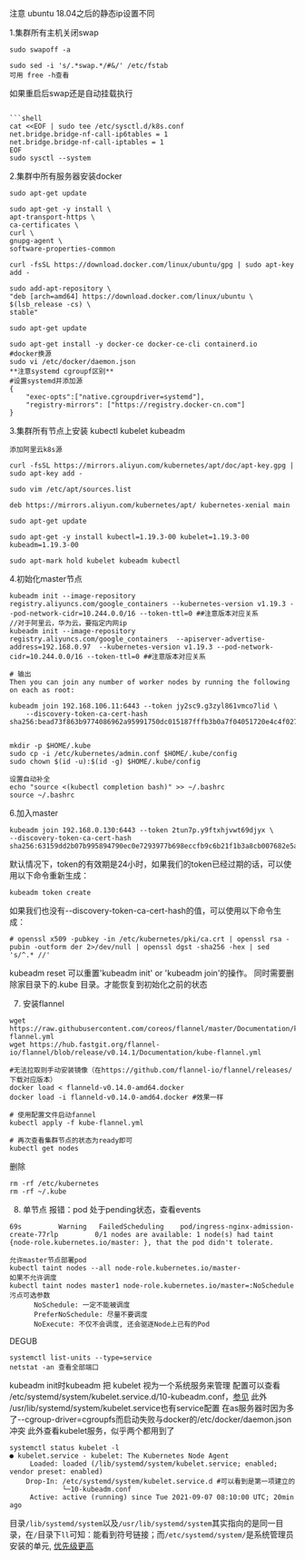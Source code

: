 注意 ubuntu 18.04之后的静态ip设置不同

1.集群所有主机关闭swap
```
sudo swapoff -a

sudo sed -i 's/.*swap.*/#&/' /etc/fstab
可用 free -h查看
```
如果重启后swap还是自动挂载执行
```

```shell
cat <<EOF | sudo tee /etc/sysctl.d/k8s.conf
net.bridge.bridge-nf-call-ip6tables = 1
net.bridge.bridge-nf-call-iptables = 1
EOF
sudo sysctl --system
```

2.集群中所有服务器安装docker
```
sudo apt-get update

sudo apt-get -y install \
apt-transport-https \
ca-certificates \
curl \
gnupg-agent \
software-properties-common

curl -fsSL https://download.docker.com/linux/ubuntu/gpg | sudo apt-key add -

sudo add-apt-repository \
"deb [arch=amd64] https://download.docker.com/linux/ubuntu \
$(lsb_release -cs) \
stable"

sudo apt-get update

sudo apt-get install -y docker-ce docker-ce-cli containerd.io
#docker换源
sudo vi /etc/docker/daemon.json
**注意systemd cgroupf区别**
#设置systemd并添加源
{ 
    "exec-opts":["native.cgroupdriver=systemd"],
    "registry-mirrors": ["https://registry.docker-cn.com"]
}

```
3.集群所有节点上安装 kubectl kubelet kubeadm
``` 
添加阿里云k8s源

curl -fsSL https://mirrors.aliyun.com/kubernetes/apt/doc/apt-key.gpg | sudo apt-key add -

sudo vim /etc/apt/sources.list

deb https://mirrors.aliyun.com/kubernetes/apt/ kubernetes-xenial main

sudo apt-get update

sudo apt-get -y install kubectl=1.19.3-00 kubelet=1.19.3-00 kubeadm=1.19.3-00

sudo apt-mark hold kubelet kubeadm kubectl
```

4.初始化master节点
```
kubeadm init --image-repository registry.aliyuncs.com/google_containers --kubernetes-version v1.19.3 --pod-network-cidr=10.244.0.0/16 --token-ttl=0 ##注意版本对应关系
//对于阿里云，华为云，要指定内网ip
kubeadm init --image-repository registry.aliyuncs.com/google_containers  --apiserver-advertise-address=192.168.0.97  --kubernetes-version v1.19.3 --pod-network-cidr=10.244.0.0/16 --token-ttl=0 ##注意版本对应关系

# 输出
Then you can join any number of worker nodes by running the following on each as root:

kubeadm join 192.168.106.11:6443 --token jy2sc9.g3zyl861vmco7lid \
    --discovery-token-ca-cert-hash sha256:bead73f863b9774086962a95991750dc015187fffb3b0a7f04051720e4c4f027 


mkdir -p $HOME/.kube
sudo cp -i /etc/kubernetes/admin.conf $HOME/.kube/config
sudo chown $(id -u):$(id -g) $HOME/.kube/config

设置自动补全
echo "source <(kubectl completion bash)" >> ~/.bashrc
source ~/.bashrc
```

6.加入master
```
kubeadm join 192.168.0.130:6443 --token 2tun7p.y9ftxhjvwt69djyx \
--discovery-token-ca-cert-hash sha256:63159dd2b07b995894790ec0e7293977b698eccfb9c6b21f1b3a8cb007682e5a
```

默认情况下，token的有效期是24小时，如果我们的token已经过期的话，可以使用以下命令重新生成：
```
kubeadm token create
```
如果我们也没有--discovery-token-ca-cert-hash的值，可以使用以下命令生成：
```
# openssl x509 -pubkey -in /etc/kubernetes/pki/ca.crt | openssl rsa -pubin -outform der 2>/dev/null | openssl dgst -sha256 -hex | sed 's/^.* //'
```
 kubeadm reset 可以重置'kubeadm init' or 'kubeadm join'的操作。  同时需要删除家目录下的.kube 目录。才能恢复到初始化之前的状态

7. 安装flannel
```
wget https://raw.githubusercontent.com/coreos/flannel/master/Documentation/kube-flannel.yml
wget https://hub.fastgit.org/flannel-io/flannel/blob/release/v0.14.1/Documentation/kube-flannel.yml

#无法拉取则手动安装镜像（在https://github.com/flannel-io/flannel/releases/下载对应版本）
docker load < flanneld-v0.14.0-amd64.docker
docker load -i flanneld-v0.14.0-amd64.docker #效果一样

# 使用配置文件启动fannel
kubectl apply -f kube-flannel.yml

# 再次查看集群节点的状态为ready即可
kubectl get nodes
```

删除
```
rm -rf /etc/kubernetes
rm -rf ~/.kube
```
8. 单节点
报错：pod 处于pending状态，查看events
```
69s         Warning   FailedScheduling    pod/ingress-nginx-admission-create-77rlp         0/1 nodes are available: 1 node(s) had taint {node-role.kubernetes.io/master: }, that the pod didn't tolerate.
```
```
允许master节点部署pod
kubectl taint nodes --all node-role.kubernetes.io/master-
如果不允许调度
kubectl taint nodes master1 node-role.kubernetes.io/master=:NoSchedule
污点可选参数
	  NoSchedule: 一定不能被调度
      PreferNoSchedule: 尽量不要调度
      NoExecute: 不仅不会调度, 还会驱逐Node上已有的Pod
```

DEGUB
```
systemctl list-units --type=service
netstat -an 查看全部端口
```
kubeadm init时kubeadm 把 kubelet 视为一个系统服务来管理
配置可以查看 /etc/systemd/system/kubelet.service.d/10-kubeadm.conf，[参见](https://blog.csdn.net/wiborgite/article/details/52863913)
此外 /usr/lib/systemd/system/kubelet.service也有service配置
在as服务器时因为多了--cgroup-driver=cgroupfs而启动失败与docker的/etc/docker/daemon.json冲突
此外查看kubelet服务，似乎两个都用到了

```
systemctl status kubelet -l
● kubelet.service - kubelet: The Kubernetes Node Agent
     Loaded: loaded (/lib/systemd/system/kubelet.service; enabled; vendor preset: enabled)
    Drop-In: /etc/systemd/system/kubelet.service.d #可以看到是第一项建立的
             └─10-kubeadm.conf
     Active: active (running) since Tue 2021-09-07 08:10:00 UTC; 20min ago
```

目录```/lib/systemd/system```以及```/usr/lib/systemd/system```其实指向的是同一目录，在```/```目录下```ll```可知：能看到符号链接；而```/etc/systemd/system/```是系统管理员安装的单元, [优先级更高](https://www.jianshu.com/p/32c7100b1b0c)